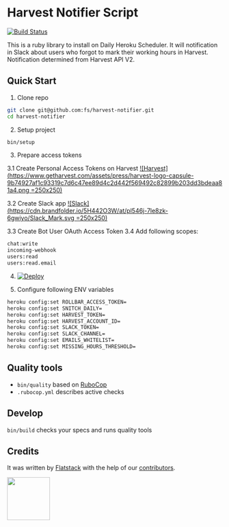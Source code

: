 # Harvest Notifier Script

[![Build Status](https://flatstack.semaphoreci.com/badges/harvest-notifier.svg)](https://flatstack.semaphoreci.com/projects/harvest-notifier)

This is a ruby library to install on Daily Heroku Scheduler.
It will notification in Slack about users who forgot to mark their working hours in Harvest.
Notification determined from Harvest API V2.

## Quick Start

1. Сlone repo

```bash
git clone git@github.com:fs/harvest-notifier.git
cd harvest-notifier
```
2. Setup project
```bash
bin/setup
```

3. Prepare access tokens

  3.1 Create Personal Access Tokens on Harvest
  [![Harvest](https://www.getharvest.com/assets/press/harvest-logo-capsule-9b74927af1c93319c7d6c47ee89d4c2d442f569492c82899b203dd3bdeaa81a4.png =250x250)](https://id.getharvest.com/developers)

  3.2 Create Slack app
  [![Slack](https://cdn.brandfolder.io/5H442O3W/at/pl546j-7le8zk-6gwiyo/Slack_Mark.svg =250x250)](https://api.slack.com/apps)

  3.3 Create Bot User OAuth Access Token
  3.4 Add following scopes:
  ```bash
  chat:write
  incoming-webhook
  users:read
  users:read.email
  ```

4. [![Deploy](https://www.herokucdn.com/deploy/button.svg)](https://heroku.com/deploy?template=https://github.com/fs/harvest-notifier)

5. Configure following ENV variables
```bash
heroku config:set ROLLBAR_ACCESS_TOKEN=
heroku config:set SNITCH_DAILY=
heroku config:set HARVEST_TOKEN=
heroku config:set HARVEST_ACCOUNT_ID=
heroku config:set SLACK_TOKEN=
heroku config:set SLACK_CHANNEL=
heroku config:set EMAILS_WHITELIST=
heroku config:set MISSING_HOURS_THRESHOLD=
```

## Quality tools

* `bin/quality` based on [RuboCop](https://github.com/bbatsov/rubocop)
* `.rubocop.yml` describes active checks

## Develop

`bin/build` checks your specs and runs quality tools

## Credits

It was written by [Flatstack](http://www.flatstack.com) with the help of our
[contributors](http://github.com/fs/ruby-base/contributors).

[<img src="http://www.flatstack.com/logo.svg" width="100"/>](http://www.flatstack.com)

